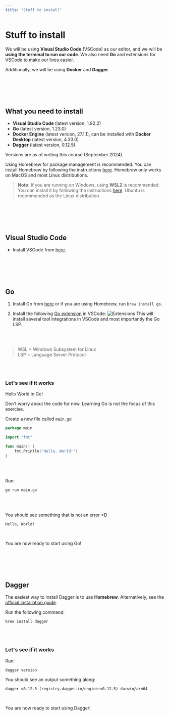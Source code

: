 ```yaml
---
title: "Stuff to install"
---
```


# Stuff to install

We will be using **Visual Studio Code** (VSCode) as our editor, and we will be **using the terminal to run our code**. We also need **Go** and extensions for VSCode to make our lives easier.

Additionally, we will be using **Docker** and **Dagger**.

</br>
</br>
</br>
</br>

## What you need to install

- **Visual Studio Code** (latest version, 1.92.2)
- **Go** (latest version, 1.23.0)
- **Docker Engine** (latest version, 27.1.1), can be installed with **Docker Desktop** (latest version, 4.33.0)
- **Dagger** (latest version, 0.12.5)

Versions are as of writing this course (September 2024).

Using Homebrew for package management is recommended. You can install Homebrew by following the instructions [here](https://brew.sh/). Homebrew only works on MacOS and most Linux distributions.

> **Note:** If you are running on Windows, using **WSL2** is recommended. You can install it by following the instructions [here](https://docs.microsoft.com/en-us/windows/wsl/install). Ubuntu is recommended as the Linux distribution.

</br>
</br>
</br>
</br>

## Visual Studio Code

- Install VSCode from [here](https://code.visualstudio.com/download).

</br>
</br>
</br>
</br>

## Go

1. Install Go from [here](https://golang.org/dl/) or if you are using Homebrew, run `brew install go`.

2. Install the following [Go extension](https://marketplace.visualstudio.com/items?itemName=golang.go) in VSCode:
![Extensions](../../images/lessons/golang-introduction/vscode-go-extension.png)
This will install several tool integrations in VSCode and most importantly the Go LSP.

</br>
</br>

> WSL = Windows Subsystem for Linux</br>
> LSP = Language Server Protocol

</br>
</br>

### <i class="fa-solid fa-rocket"></i> Let's see if it works <i class="fa-solid fa-rocket"></i>

Hello World in Go!

Don't worry about the code for now. Learning Go is not the focus of this exercise.

Create a new file called `main.go`:

```go
package main

import "fmt"

func main() {
    fmt.Println("Hello, World!")
}
```

</br>
</br>

Run:

```bash
go run main.go
```

</br>
</br>

You should see something that is not an error >D

```text
Hello, World!
```

</br>

You are now ready to start using Go!

</br>
</br>
</br>
</br>

## Dagger

The easiest way to install Dagger is to use **Homebrew**. Alternatively, see the [official installation guide](https://docs.dagger.io/install/).

Run the following command:

```bash
brew install dagger
```

</br>
</br>

### <i class="fa-solid fa-rocket"></i> Let's see if it works <i class="fa-solid fa-rocket"></i>

Run:

```bash
dagger version
```

You should see an output something along:

```text
dagger v0.12.5 (registry.dagger.io/engine:v0.12.5) darwin/arm64
```

</br>

You are now ready to start using Dagger!

</br>
</br>

